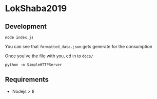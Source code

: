 # LokShaba2019

## Development

    node index.js
    
You can see that `formatted_data.json` gets generate for the consumption

Once you've the file with you, cd in to `docs/`

    python -m SimpleHTTPServer

 
## Requirements

* Nodejs > 8





